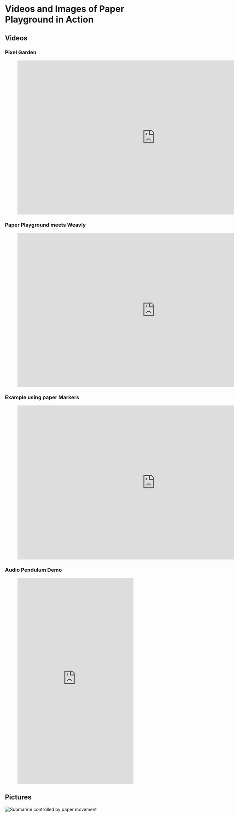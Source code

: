 # Videos and Images of Paper Playground in Action

## Videos

### Pixel Garden

<figure>
<iframe width="877" height="493" src="https://www.youtube.com/embed/fISfk17Aj-4" title="Paper Playground - Pixel Garden Demo" frameborder="0" allow="accelerometer; autoplay; clipboard-write; encrypted-media; gyroscope; picture-in-picture; web-share" allowfullscreen></iframe>
</figure>

### Paper Playground meets Weavly

<figure>
<iframe width="877" height="493" src="https://www.youtube.com/embed/eZo0asFXJz4" title="Paper Playground and Weavly inclusive block coder integrated!" frameborder="0" allow="accelerometer; autoplay; clipboard-write; encrypted-media; gyroscope; picture-in-picture; web-share" allowfullscreen></iframe>
</figure>

### Example using paper Markers

<figure>
<iframe width="877" height="493" src="https://www.youtube.com/embed/5-GzrdAAva8" title="YouTube video player" frameborder="0" allow="accelerometer; autoplay; clipboard-write; encrypted-media; gyroscope; picture-in-picture; web-share" allowfullscreen></iframe>
</figure>

### Audio Pendulum Demo

<figure>
<iframe width="371" height="659" src="https://www.youtube.com/embed/18B9Z4Ch_08" title="Paper Playground - Audio Pendulum project with pieces of paper" frameborder="0" allow="accelerometer; autoplay; clipboard-write; encrypted-media; gyroscope; picture-in-picture; web-share" allowfullscreen></iframe>
</figure>

## Pictures

![Submarine controlled by paper movement](assets/lunar-lander-craft.gif)
